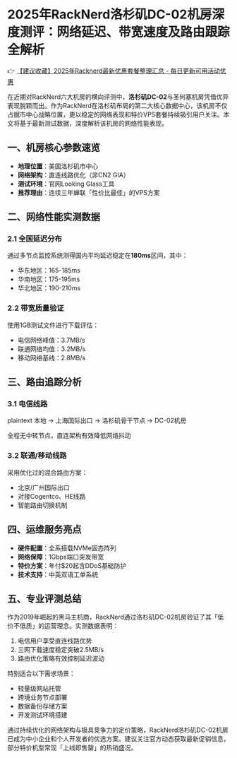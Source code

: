# 2025年RackNerd洛杉矶DC-02机房深度测评：网络延迟、带宽速度及路由跟踪全解析

👉 [【建议收藏】2025年Racknerd最新优惠套餐整理汇总 - 每日更新可用活动优惠](https://bit.ly/Rack_Nerd)

在近期对RackNerd六大机房的横向评测中，**洛杉矶DC-02**与圣何塞机房凭借优异表现脱颖而出。作为RackNerd在洛杉矶布局的第二大核心数据中心，该机房不仅占据市中心战略位置，更以稳定的网络表现和特价VPS套餐持续吸引用户关注。本文将基于最新测试数据，深度解析该机房的网络性能表现。

## 一、机房核心参数速览
- **地理位置**：美国洛杉矶市中心
- **网络架构**：直连线路优化（非CN2 GIA）
- **测试环境**：官网Looking Glass工具
- **推荐理由**：连续三年蝉联「性价比最佳」的VPS方案

## 二、网络性能实测数据
### 2.1 全国延迟分布
通过多节点监控系统测得国内平均延迟稳定在**180ms**区间，其中：
- 华东地区：165-185ms
- 华南地区：175-195ms 
- 华北地区：190-210ms

### 2.2 带宽质量验证
使用1GB测试文件进行下载评估：
- 电信网络峰值：3.7MB/s
- 联通网络均值：3.2MB/s
- 移动网络基线：2.8MB/s

## 三、路由追踪分析
### 3.1 电信线路
plaintext
本地 -> 上海国际出口 -> 洛杉矶骨干节点 -> DC-02机房

全程无中转节点，直连架构有效降低网络抖动

### 3.2 联通/移动线路
采用优化过的混合路由方案：
- 北京/广州国际出口
- 对接Cogentco、HE线路
- 智能路由切换机制

## 四、运维服务亮点
- **硬件配置**：全系搭载NVMe固态阵列
- **网络保障**：1Gbps端口突发带宽
- **特价方案**：年付$20起含DDoS基础防护
- **技术支持**：中英双语工单系统

## 五、专业评测总结
作为2019年崛起的黑马主机商，RackNerd通过洛杉矶DC-02机房验证了其「低价不低质」的运营理念。实测数据表明：
1. 电信用户享受直连线路优势
2. 三网下载速度稳定突破2.5MB/s
3. 路由优化策略有效控制延迟波动

特别适合以下需求场景：
- 轻量级网站托管
- 跨境业务节点部署
- 数据备份存储方案
- 开发测试环境搭建

通过持续优化的网络架构与极具竞争力的定价策略，RackNerd洛杉矶DC-02机房已成为中小企业和个人开发者的优选方案。建议关注官方动态获取最新促销信息，部分特价机型常现「上线即售罄」的热销盛况。